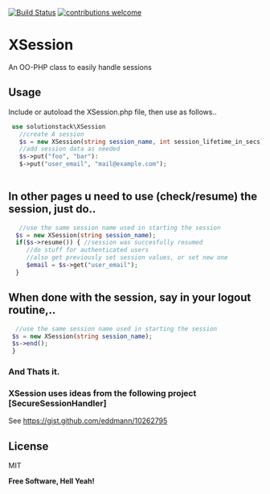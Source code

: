 [![Build Status](https://travis-ci.org/solutionstack/XSession.svg?branch=master)](https://travis-ci.org/solutionstack/XSession)
[![contributions welcome](https://img.shields.io/badge/contributions-welcome-brightgreen.svg?style=flat)](https://github.com/dwyl/esta/issues)


# XSession
An OO-PHP class to easily handle sessions 

## Usage
 Include or autoload the XSession.php file, then use as follows..
 
 ```php
  use solutionstack\XSession
    //create A session
    $s = new XSession(string session_name, int session_lifetime_in_secs);
    //add session data as needed
    $s->put("foo", "bar"):
    $->put("user_email", "mail@example.com");
    
 ```
 ## In other pages u need to use (check/resume) the session, just do..
 
 ```php
    //use the same session name used in starting the session
   $s = new XSession(string session_name);
   if($s->resume()) { //session was succesfully resumed
      //do stuff for authenticated users
      //also get previously set session values, or set new one
      $email = $s->get("user_email");
   }
 
 ```
 ## When done with the session, say in your logout routine,..
 
  ```php
    //use the same session name used in starting the session
   $s = new XSession(string session_name);
   $s->end();
   }
 
 ```
 ### And Thats it.
 
 ### XSession uses ideas from the following project [SecureSessionHandler] 
 See  https://gist.github.com/eddmann/10262795    
 
 License
 ----

 MIT


 **Free Software, Hell Yeah!**
 
